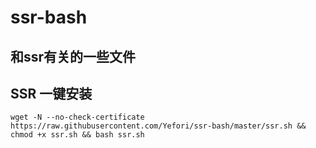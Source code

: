 # ssr-bash
和ssr有关的一些文件
---
## SSR 一键安装
```
wget -N --no-check-certificate https://raw.githubusercontent.com/Yefori/ssr-bash/master/ssr.sh && chmod +x ssr.sh && bash ssr.sh
```
